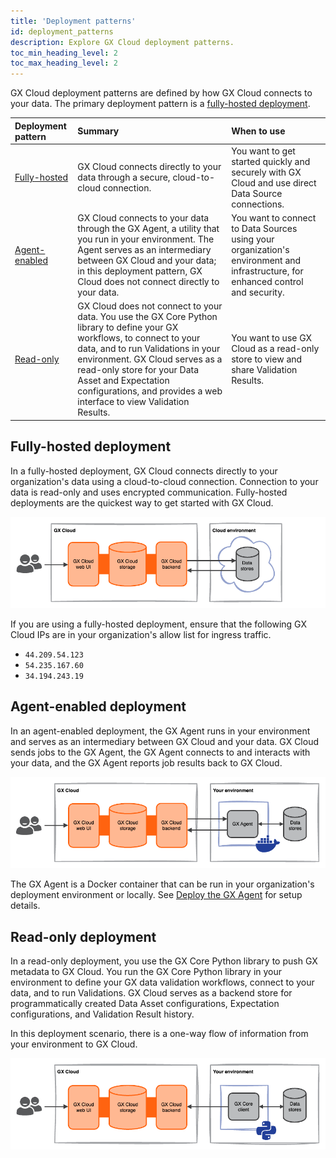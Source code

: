 ```yaml
---
title: 'Deployment patterns'
id: deployment_patterns
description: Explore GX Cloud deployment patterns.
toc_min_heading_level: 2
toc_max_heading_level: 2
---
```


GX Cloud deployment patterns are defined by how GX Cloud connects to your data. The primary deployment pattern is a [fully-hosted deployment](#fully-hosted-deployment).

| Deployment pattern | Summary | When to use |
| :-- | :-- | :-- |
| [Fully-hosted](#fully-hosted-deployment) | GX Cloud connects directly to your data through a secure, cloud-to-cloud connection. | You want to get started quickly and securely with GX Cloud and use direct Data Source connections. |
| [Agent-enabled](#agent-enabled-deployment) | GX Cloud connects to your data through the GX Agent, a utility that you run in your environment. The Agent serves as an intermediary between GX Cloud and your data; in this deployment pattern, GX Cloud does not connect directly to your data. | You want to connect to Data Sources using your organization's environment and infrastructure, for enhanced control and security. |
| [Read-only](#read-only-deployment) | GX Cloud does not connect to your data. You use the GX Core Python library to define your GX workflows, to connect to your data, and to run Validations in your environment. GX Cloud serves as a read-only store for your Data Asset and Expectation configurations, and provides a web interface to view Validation Results. | You want to use GX Cloud as a read-only store to view and share Validation Results. |


## Fully-hosted deployment

In a fully-hosted deployment, GX Cloud connects directly to your organization's data using a cloud-to-cloud connection. Connection to your data is read-only and uses encrypted communication. Fully-hosted deployments are the quickest way to get started with GX Cloud.

![GX Cloud fully-hosted deployment](deployment_images/fully_hosted_deployment.png)

If you are using a fully-hosted deployment, ensure that the following GX Cloud IPs are in your organization's allow list for ingress traffic.
- `44.209.54.123`
- `54.235.167.60`
- `34.194.243.19`

## Agent-enabled deployment

In an agent-enabled deployment, the GX Agent runs in your environment and serves as an intermediary between GX Cloud and your data. GX Cloud sends jobs to the GX Agent, the GX Agent connects to and interacts with your data, and the GX Agent reports job results back to GX Cloud.

![GX Cloud agent-enabled deployment](deployment_images/agent_enabled_deployment.png)

The GX Agent is a Docker container that can be run in your organization's deployment environment or locally. See [Deploy the GX Agent](deploy_gx_agent.md) for setup details.


## Read-only deployment

In a read-only deployment, you use the GX Core Python library to push GX metadata to GX Cloud. You run the GX Core Python library in your environment to define your GX data validation workflows, connect to your data, and to run Validations. GX Cloud serves as a backend store for programmatically created Data Asset configurations, Expectation configurations, and Validation Result history.

In this deployment scenario, there is a one-way flow of information from your environment to GX Cloud.

![GX Cloud read-only deployment](deployment_images/read_only_deployment.png)